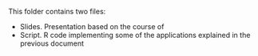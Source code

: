 This folder contains two files:

- Slides. Presentation based on the course of
- Script. R code implementing some of the applications explained in the previous document
